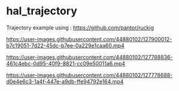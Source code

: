 
# hal_trajectory
Trajectory example using : https://github.com/pantor/ruckig

https://user-images.githubusercontent.com/44880102/127900012-b7c19051-7d22-45dc-b7ee-0a229e1caa60.mp4

https://user-images.githubusercontent.com/44880102/127788836-461c4ebc-0d95-40f9-8821-cc09e50011a6.mp4

https://user-images.githubusercontent.com/44880102/127778688-d0e4e6c3-1a4f-447e-a9db-ffe94792e164.mp4

